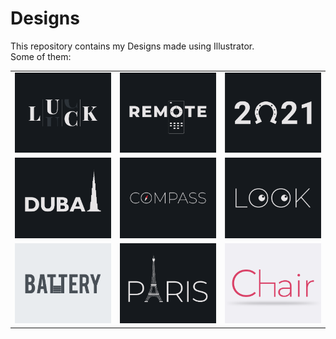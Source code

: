 # Designs
This repository contains my Designs made using Illustrator.<br>
Some of them:<br>
<table>
<tr><td><img src="./2020-12/png/06.12.2020.png"></td><td><img src="./2020-12/png/08.12.2020.png"></td><td><img src="./2021-01/png/01.01.2021.png"></td></tr>
<tr><td><img src="./2020-12/png/14.12.2020.png"></td><td><img src="./2020-12/png/12.12.2020.png"></td><td><img src="./2021-01/png/16.01.2021.png"></td></tr>
<tr><td><img src="./2020-11/png/28.11.2020.png"></td><td><img src="./2020-12/png/18.12.2020.png"></td><td><img src="./2020-11/png/17.11.2020.png"></td></tr>
</table>
